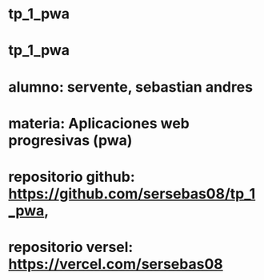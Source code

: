 # tp_1_pwa
# tp_1_pwa

# alumno: servente, sebastian andres

# materia: Aplicaciones web progresivas (pwa)

# repositorio github: https://github.com/sersebas08/tp_1_pwa,

# repositorio versel: https://vercel.com/sersebas08
